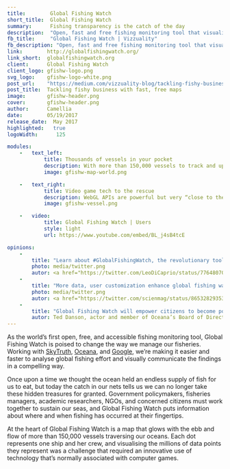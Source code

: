 ```yaml
---
title:        Global Fishing Watch
short_title:  Global Fishing Watch
summary:      Fishing transparency is the catch of the day
description:  "Open, fast and free fishing monitoring tool that visualises global fishing activity"
fb_title:     "Global Fishing Watch | Vizzuality"
fb_description: "Open, fast and free fishing monitoring tool that visualises global fishing activity"
link:        http://globalfishingwatch.org/
link_short:  globalfishingwatch.org
client:      Global Fishing Watch
client_logo: gfishw-logo.png
svg_logo:    gfishw-logo-white.png
post_url:    "https://medium.com/vizzuality-blog/tackling-fishy-business-with-fast-free-maps-c587f2d32b26"
post_title:  Tackling fishy business with fast, free maps
image:       gfishw-header.png
cover:       gfishw-header.png
author:      Camellia
date:        05/19/2017
release_date:  May 2017           
highlighted:   true
logoWidth:      125

modules:
    -   text_left:
            title: Thousands of vessels in your pocket
            description: With more than 150,000 vessels to track and up to 100,000 data points being rendered at the same time, we knew we’d have to use technology that’s capable of supporting both fast performance and instant user interaction feedback. Skytruth delivers the data as highly efficient binary vector tiles, where points are clustered both in time and spatially. We take this tileset and use it with WebGL, a technology that allows websites to tap into the power of the graphics processing units (GPUs) inside our computers and phones. This makes it possible to display a vast number of vessel points in a highly performant way, particularly on mobile.
            image: gfishw-map-world.png

    -   text_right:
            title: Video game tech to the rescue
            description: WebGL APIs are powerful but very “close to the metal”, so we chose to use an engine called Pixi.js that abstracts away the complexity of WebGL APIs (shaders). Pixi.js is typically used for 2D games, but it works perfectly for Global Fishing Watch. Specifically, the map layers use Pixi's highly optimised ParticlesRenderer, usually used for rendering effects such as smoke and explosions. Pixi.js, along with React and Redux, allows us to have expressive and maintainable code without sacrificing any performance.
            image: gfishw-vessel.png

    -   video:
            title: Global Fishing Watch | Users 
            style: light
            url: https://www.youtube.com/embed/BL_j4sB4tcE

opinions:
    -
        title: "Learn about #GlobalFishingWatch, the revolutionary tool making global fishing activity transparent: <a href='http://www.globalfishingwatch.org/'>globalfishingwatch.org</a> #OurOcean"
        photo: media/twitter.png
        autor: <a href="https://twitter.com/LeoDiCaprio/status/776480701130633217"> Leonardo DiCaprio, environmental activist and actor </a>
    -
        title: "More data, user customization enhance global fishing watch platform in beta release 2.0 <a href='https://scienmag.com/more-data-user-customization-enhance-global-fishing-watch-platform-in-beta-release-2-0/'>scienmag.com</a>"
        photo: media/twitter.png
        autor: <a href="https://twitter.com/scienmag/status/865328293536555009"> Science </a>        
    -
        title: "Global Fishing Watch will empower citizens to become powerful advocates for our ocean."
        autor: Ted Danson, actor and member of Oceana’s Board of Directors.
---
```

As the world’s first open, free, and accessible fishing monitoring tool, Global Fishing Watch is poised to change the way we manage our fisheries. Working with <a href='https://skytruth.org/'>SkyTruth</a>, <a href='http://oceana.org/'>Oceana</a>, and <a href='https://environment.google/projects/fishing-watch/'>Google</a>, we’re making it easier and faster to analyse global fishing effort and visually communicate the findings in a compelling way.

Once upon a time we thought the ocean held an endless supply of fish for us to eat, but today the catch in our nets tells us we can no longer take these hidden treasures for granted. Government policymakers, fisheries managers, academic researchers, NGOs, and concerned citizens must work together to sustain our seas, and Global Fishing Watch puts information about where and when fishing has occurred at their fingertips. 

At the heart of Global Fishing Watch is a map that glows with the ebb and flow of more than 150,000 vessels traversing our oceans. Each dot represents one ship and her crew, and visualising the millions of data points they represent was a challenge that required an innovative use of technology that’s normally associated with computer games.  
